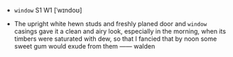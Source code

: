 - `window` S1 W1 [ˈwɪndoʊ]



-  The upright white hewn studs and freshly planed door and `window` casings gave it a clean and airy look, especially in the morning, when its timbers were saturated with dew, so that I fancied that by noon some sweet gum would exude from them —— walden
